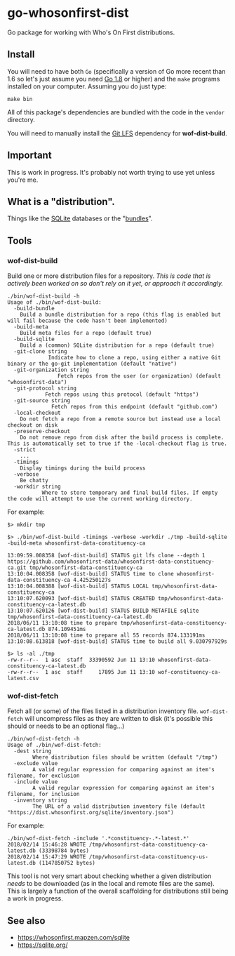# go-whosonfirst-dist

Go package for working with Who's On First distributions.

## Install

You will need to have both `Go` (specifically a version of Go more recent than 1.6 so let's just assume you need [Go 1.8](https://golang.org/dl/) or higher) and the `make` programs installed on your computer. Assuming you do just type:

```
make bin
```

All of this package's dependencies are bundled with the code in the `vendor` directory.

You will need to manually install the [Git LFS](https://git-lfs.github.com/) dependency for **wof-dist-build**.

## Important

This is work in progress. It's probably not worth trying to use yet unless you're me.

## What is a "distribution".

Things like the [SQLite](https://dist.whosonfirst.org/sqlite/) databases or the "[bundles](https://dist.whosonfirst.org/bundles/)".

## Tools

### wof-dist-build

Build one or more distribution files for a repository. _This is code that is actively been worked on so don't rely on it yet, or approach it accordingly._

```
./bin/wof-dist-build -h
Usage of ./bin/wof-dist-build:
  -build-bundle
	Build a bundle distribution for a repo (this flag is enabled but will fail because the code hasn't been implemented)
  -build-meta
	Build meta files for a repo (default true)
  -build-sqlite
	Build a (common) SQLite distribution for a repo (default true)
  -git-clone string
    	     Indicate how to clone a repo, using either a native Git binary or the go-git implementation (default "native")
  -git-organization string
    		    Fetch repos from the user (or organization) (default "whosonfirst-data")
  -git-protocol string
    		Fetch repos using this protocol (default "https")
  -git-source string
    	      Fetch repos from this endpoint (default "github.com")
  -local-checkout
	Do not fetch a repo from a remote source but instead use a local checkout on disk
  -preserve-checkout
	Do not remove repo from disk after the build process is complete. This is automatically set to true if the -local-checkout flag is true.
  -strict
	...
  -timings
	Display timings during the build process
  -verbose
	Be chatty
  -workdir string
    	   Where to store temporary and final build files. If empty the code will attempt to use the current working directory.
```

For example:

```
$> mkdir tmp

$> ./bin/wof-dist-build -timings -verbose -workdir ./tmp -build-sqlite -build-meta whosonfirst-data-constituency-ca

13:09:59.008358 [wof-dist-build] STATUS git lfs clone --depth 1 https://github.com/whosonfirst-data/whosonfirst-data-constituency-ca.git tmp/whosonfirst-data-constituency-ca
13:10:04.008358 [wof-dist-build] STATUS time to clone whosonfirst-data-constituency-ca 4.425250127s
13:10:04.008388 [wof-dist-build] STATUS LOCAL tmp/whosonfirst-data-constituency-ca
13:10:07.620093 [wof-dist-build] STATUS CREATED tmp/whosonfirst-data-constituency-ca-latest.db
13:10:07.620126 [wof-dist-build] STATUS BUILD METAFILE sqlite tmp/whosonfirst-data-constituency-ca-latest.db
2018/06/11 13:10:08 time to prepare tmp/whosonfirst-data-constituency-ca-latest.db 874.109451ms
2018/06/11 13:10:08 time to prepare all 55 records 874.133191ms
13:10:08.613818 [wof-dist-build] STATUS time to build all 9.030797929s

$> ls -al ./tmp
-rw-r--r--  1 asc  staff  33390592 Jun 11 13:10 whosonfirst-data-constituency-ca-latest.db
-rw-r--r--  1 asc  staff     17895 Jun 11 13:10 wof-constituency-ca-latest.csv
```

### wof-dist-fetch

Fetch all (or some) of the files listed in a distribution inventory file. `wof-dist-fetch` will uncompress files as they are written to disk (it's possible this should or needs to be an optional flag...)

```
./bin/wof-dist-fetch -h
Usage of ./bin/wof-dist-fetch:
  -dest string
    	Where distribution files should be written (default "/tmp")
  -exclude value
    	A valid regular expression for comparing against an item's filename, for exclusion
  -include value
    	A valid regular expression for comparing against an item's filename, for inclusion
  -inventory string
    	The URL of a valid distribution inventory file (default "https://dist.whosonfirst.org/sqlite/inventory.json")
```

For example:

```
./bin/wof-dist-fetch -include '.*constituency-.*-latest.*'
2018/02/14 15:46:28 WROTE /tmp/whosonfirst-data-constituency-ca-latest.db (33398784 bytes)
2018/02/14 15:47:29 WROTE /tmp/whosonfirst-data-constituency-us-latest.db (1147850752 bytes)
```

This tool is not very smart about checking whether a given distribution _needs_ to be downloaded (as in the local and remote files are the same). This is largely a function of the overall scaffolding for distributions still being a work in progress.

## See also

* https://whosonfirst.mapzen.com/sqlite
* https://sqlite.org/
